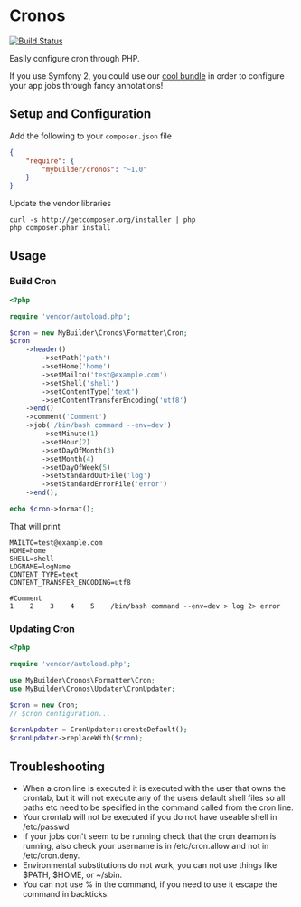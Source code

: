 # Cronos

[![Build Status](https://secure.travis-ci.org/mybuilder/cronos.svg?branch=master)](http://travis-ci.org/mybuilder/cronos)

Easily configure cron through PHP.

If you use Symfony 2, you could use our [cool bundle](https://github.com/mybuilder/cronos-bundle) in order to configure your app jobs through fancy annotations!

## Setup and Configuration
Add the following to your `composer.json` file
```json
{
    "require": {
        "mybuilder/cronos": "~1.0"
    }
}
```

Update the vendor libraries

    curl -s http://getcomposer.org/installer | php
    php composer.phar install

## Usage

### Build Cron
```php
<?php

require 'vendor/autoload.php';

$cron = new MyBuilder\Cronos\Formatter\Cron;
$cron
    ->header()
        ->setPath('path')
        ->setHome('home')
        ->setMailto('test@example.com')
        ->setShell('shell')
        ->setContentType('text')
        ->setContentTransferEncoding('utf8')
    ->end()
    ->comment('Comment')
    ->job('/bin/bash command --env=dev')
        ->setMinute(1)
        ->setHour(2)
        ->setDayOfMonth(3)
        ->setMonth(4)
        ->setDayOfWeek(5)
        ->setStandardOutFile('log')
        ->setStandardErrorFile('error')
    ->end();

echo $cron->format();
```

That will print

    MAILTO=test@example.com
    HOME=home
    SHELL=shell
    LOGNAME=logName
    CONTENT_TYPE=text
    CONTENT_TRANSFER_ENCODING=utf8

    #Comment
    1    2    3    4    5    /bin/bash command --env=dev > log 2> error

### Updating Cron

```php
<?php

require 'vendor/autoload.php';

use MyBuilder\Cronos\Formatter\Cron;
use MyBuilder\Cronos\Updater\CronUpdater;

$cron = new Cron;
// $cron configuration...

$cronUpdater = CronUpdater::createDefault();
$cronUpdater->replaceWith($cron);
```

## Troubleshooting

* When a cron line is executed it is executed with the user that owns the crontab, but it will not execute any of the users default shell files so all paths etc need to be specified in the command called from the cron line.
* Your crontab will not be executed if you do not have useable shell in /etc/passwd
* If your jobs don't seem to be running check that the cron deamon is running, also check your username is in /etc/cron.allow and not in /etc/cron.deny.
* Environmental substitutions do not work, you can not use things like $PATH, $HOME, or ~/sbin.
* You can not use % in the command, if you need to use it escape the command in backticks.
